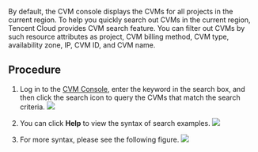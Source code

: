 By default, the CVM console displays the CVMs for all projects in the current region. To help you quickly search out CVMs in the current region, Tencent Cloud provides CVM search feature. You can filter out CVMs by such resource attributes as project, CVM billing method, CVM type, availability zone, IP, CVM ID, and CVM name.

## Procedure

1. Log in to the [CVM Console](https://console.cloud.tencent.com/cvm/index), enter the keyword in the search box, and then click the search icon to query the CVMs that match the search criteria.
![](https://main.qcloudimg.com/raw/3303f494de3227349eea52f093ade20d.png)

2. You can click **Help** to view the syntax of search examples.
![](https://main.qcloudimg.com/raw/88b8fc55325900312ac7c70e6be0e06d.png)

3. For more syntax, please see the following figure.
![](https://main.qcloudimg.com/raw/710ac8ec3f3ab2eac2b43a42536c46b4.png)

